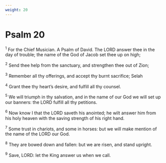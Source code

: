 ```yaml
---
weight: 20
---
```


# Psalm 20

<sup>1</sup> For the Chief Musician. A Psalm of David. The LORD answer thee in the day of trouble; the name of the God of Jacob set thee up on high; 

<sup>2</sup> Send thee help from the sanctuary, and strengthen thee out of Zion; 

<sup>3</sup> Remember all thy offerings, and accept thy burnt sacrifice; Selah 

<sup>4</sup> Grant thee thy heart’s desire, and fulfill all thy counsel. 

<sup>5</sup> We will triumph in thy salvation, and in the name of our God we will set up our banners: the LORD fulfill all thy petitions. 

<sup>6</sup> Now know I that the LORD saveth his anointed; he wilt answer him from his holy heaven with the saving strength of his right hand. 

<sup>7</sup> Some trust in chariots, and some in horses: but we will make mention of the name of the LORD our God. 

<sup>8</sup> They are bowed down and fallen: but we are risen, and stand upright. 

<sup>9</sup> Save, LORD: let the King answer us when we call. 


